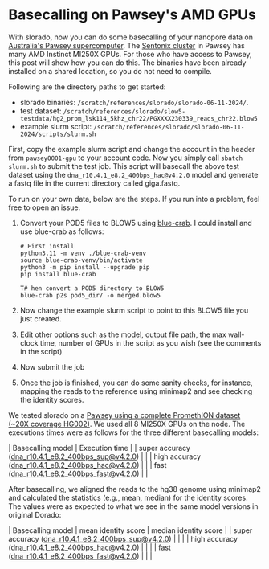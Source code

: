 # Basecalling on Pawsey's AMD GPUs

With slorado, now you can do some basecalling of your nanopore data on [Australia's Pawsey supercomputer](https://pawsey.org.au/). The [Sentonix cluster](https://pawsey.org.au/systems/setonix/) in Pawsey has many AMD Instinct MI250X GPUs.
For those who have access to Pawsey, this post will show how you can do this. The binaries have been already installed on a shared location, so you do not need to compile. 

Following are the directory paths to get started:

- slorado binaries: `/scratch/references/slorado/slorado-06-11-2024/`.
- test dataset: `/scratch/references/slorado/slow5-testdata/hg2_prom_lsk114_5khz_chr22/PGXXXX230339_reads_chr22.blow5`
- example slurm script: `/scratch/references/slorado/slorado-06-11-2024/scripts/slurm.sh`

First, copy the example slurm script and change the account in the header from `pawsey0001-gpu` to your account code. Now you simply call `sbatch slurm.sh` to submit the test job. 
This script will basecall the above test dataset using the `dna_r10.4.1_e8.2_400bps_hac@v4.2.0` model and generate a fastq file in the current directory called giga.fastq.

To run on your own data, below are the steps. If you run into a problem, feel free to open an issue.

1. Convert your POD5 files to BLOW5 using [blue-crab](https://github.com/Psy-Fer/blue-crab). I could install and use blue-crab as follows:
    ```
    # First install
    python3.11 -m venv ./blue-crab-venv
    source blue-crab-venv/bin/activate
    python3 -m pip install --upgrade pip
    pip install blue-crab

    T# hen convert a POD5 directory to BLOW5
    blue-crab p2s pod5_dir/ -o merged.blow5
    ```
   
2. Now change the example slurm script to point to this BLOW5 file you just created.
3. Edit other options such as the model, output file path, the max wall-clock time, number of GPUs in the script as you wish (see the comments in the script)
4. Now submit the job
5. Once the job is finished, you can do some sanity checks, for instance, mapping the reads to the reference using minimap2 and see checking the identity scores.

We tested slorado on a [Pawsey using a complete PromethION dataset (~20X coverage HG002)](https://gentechgp.github.io/gtgseq/docs/data.html#na24385-hg002-promethion-data-20x). We used all 8 MI250X GPUs on the node. The executions times were as follows for the three different basecalling models:

| Basecalling model | Execution time |
| super accuracy (dna_r10.4.1_e8.2_400bps_sup@v4.2.0)    |                |
| high accuracy  (dna_r10.4.1_e8.2_400bps_hac@v4.2.0)    |                |
| fast (dna_r10.4.1_e8.2_400bps_fast@v4.2.0)             |                |

After basecalling, we aligned the reads to the hg38 genome using minimap2 and calculated the statistics (e.g., mean, median) for the identity scores. The values were as expected to what we see in the same model versions in original Dorado:

| Basecalling model | mean identity score | median identity score |
| super accuracy (dna_r10.4.1_e8.2_400bps_sup@v4.2.0)    |                |           |
| high accuracy  (dna_r10.4.1_e8.2_400bps_hac@v4.2.0)    |                |           |
| fast (dna_r10.4.1_e8.2_400bps_fast@v4.2.0)             |                |           |
